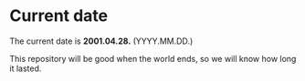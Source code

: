 # Current date

The current date is **2001.04.28.** (YYYY.MM.DD.)

This repository will be good when the world ends, so we will know how long it lasted.
